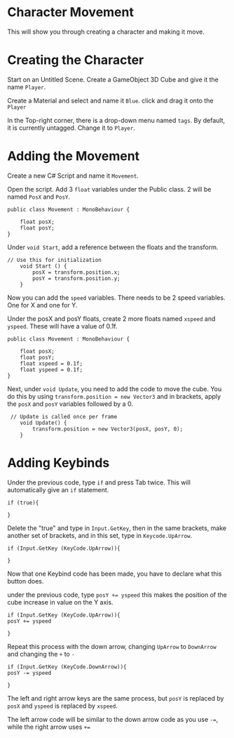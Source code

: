 # Character Movement

This will show you through creating a character and making it move.

# Creating the Character

Start on an Untitled Scene. Create a GameObject 3D Cube and give it the name ` Player `.

Create a Material and select and name it ` Blue `. click and drag it onto the ` Player `

In the Top-right corner, there is a drop-down menu named `tags`. By default, it is currently untagged. Change it to `Player`.

# Adding the Movement 

Create a new C# Script and name it ` Movement `.

Open the script. Add 3 `float` variables  under the Public class. 2 will be named ` PosX ` and ` PosY `.

```
public class Movement : MonoBehaviour {

	float posX;
	float posY;
}
```
Under `void Start`, add a reference between the floats and the transform.

```
// Use this for initialization
	void Start () {
		posX = transform.position.x;
		posY = transform.position.y;
	}
```
Now you can add the `speed` variables. There needs to be 2 speed variables. One for X and one for Y. 

Under the posX and posY floats, create 2 more floats named `xspeed` and `yspeed`. These will have a value of 0.1f.

```
public class Movement : MonoBehaviour {

	float posX;
	float posY;
	float xspeed = 0.1f;
	float yspeed = 0.1f;
}
```
Next, under `void Update`, you need to add the code to move the cube. You do this by using `transform.position = new Vector3` and in brackets, apply the `posX` and `posY` variables followed by a 0. 

```
 // Update is called once per frame
    void Update() {
        transform.position = new Vector3(posX, posY, 0);
	}
```
# Adding Keybinds

Under the previous code, type `if` and press Tab twice. This will automatically give an `if` statement.

```
if (true){

}
```

Delete the "true" and type in `Input.GetKey`, then in the same brackets, make another set of brackets, and in this set, type in `Keycode.UpArrow`.

```
if (Input.GetKey (KeyCode.UpArrow)){

}
```

Now that one Keybind code has been made, you have to declare what this button does.

under the previous code, type `posY += yspeed` this makes the position of the cube increase in value on the Y axis.

```
if (Input.GetKey (KeyCode.UpArrow)){
posY += yspeed

}
```

Repeat this process with the down arrow, changing `UpArrow` to `DownArrow` and changing the `+` to `-`
```
if (Input.GetKey (KeyCode.DownArrow)){
posY -= yspeed

}
```
The left and right arrow keys are the same process, but `posY` is replaced by `posX` and `yspeed` is replaced by `xspeed`.

The left arrow code will be similar to the down arrow code as you use `-=`, while the right arrow uses `+=`

